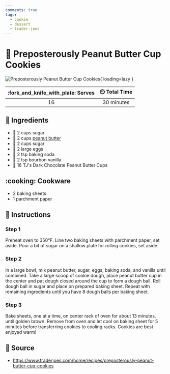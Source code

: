 ```yaml
---
comments: true
tags:
  - cookie
  - dessert
  - trader-joes
---
```

# :cookie: Preposterously Peanut Butter Cup Cookies

![Preposterously Peanut Butter Cup Cookies][2]{ loading=lazy }

| :fork_and_knife_with_plate: Serves | :timer_clock: Total Time |
|:----------------------------------:|:-----------------------: |
| 16 | 30 minutes |

## :salt: Ingredients

- :candy: 2 cups sugar
- :peanuts: 2 cups [peanut butter][1]
- :candy: 2 cups sugar
- :egg: 2 large eggs
- :cup_with_straw: 2 tsp baking soda
- :icecream: 2 tsp bourbon vanilla
- :chocolate_bar: 16 TJ's Dark Chocolate Peanut Butter Cups

## :cooking: Cookware

- 2 baking sheets
- 1 parchment paper

## :pencil: Instructions

### Step 1

Preheat oven to 350°F. Line two baking sheets with parchment paper, set aside. Pour a bit of sugar on a shallow plate
for rolling cookies, set aside.

### Step 2

In a large bowl, mix peanut butter, sugar, eggs, baking soda, and vanilla until combined. Take a large scoop of cookie
dough, place peanut butter cup in the center and pat dough closed around the cup to form a dough ball. Roll dough ball
in sugar and place on prepared baking sheet. Repeat with remaining ingredients until you have 8 dough balls per baking
sheet.

### Step 3

Bake sheets, one at a time, on center rack of oven for about 13 minutes, until golden brown. Remove from oven and let
cool on baking sheet for 5 minutes before transferring cookies to cooling racks. Cookies are best enjoyed warm!

## :link: Source

- <https://www.traderjoes.com/home/recipes/preposterously-peanut-butter-cup-cookies>

[1]: <../ingredients/peanut-butter.md>
[2]: <../assets/images/preposterously-peanut-butter-cup-cookies.png>
